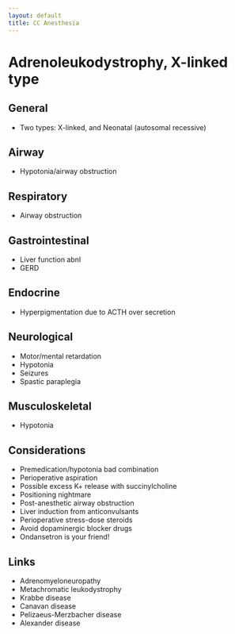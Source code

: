 ```yaml
---
layout: default
title: CC Anesthesia
---
```


# Adrenoleukodystrophy, X-linked type

## General

- Two types: X-linked, and Neonatal (autosomal recessive)

## Airway

- Hypotonia/airway obstruction

## Respiratory

- Airway obstruction

## Gastrointestinal

- Liver function abnl
- GERD

## Endocrine

- Hyperpigmentation due to ACTH over secretion

## Neurological

- Motor/mental retardation
- Hypotonia
- Seizures
- Spastic paraplegia

## Musculoskeletal

- Hypotonia

## Considerations

- Premedication/hypotonia bad combination
- Perioperative aspiration
- Possible excess K+ release with succinylcholine
- Positioning nightmare
- Post-anesthetic airway obstruction
- Liver induction from anticonvulsants
- Perioperative stress-dose steroids
- Avoid dopaminergic blocker drugs
- Ondansetron is your friend!

## Links

- Adrenomyeloneuropathy
- Metachromatic leukodystrophy
- Krabbe disease
- Canavan disease
- Pelizaeus-Merzbacher disease
- Alexander disease
